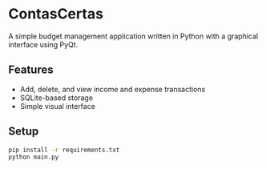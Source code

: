 # ContasCertas

A simple budget management application written in Python with a graphical interface using PyQt.

## Features
- Add, delete, and view income and expense transactions
- SQLite-based storage
- Simple visual interface

## Setup
```bash
pip install -r requirements.txt
python main.py
